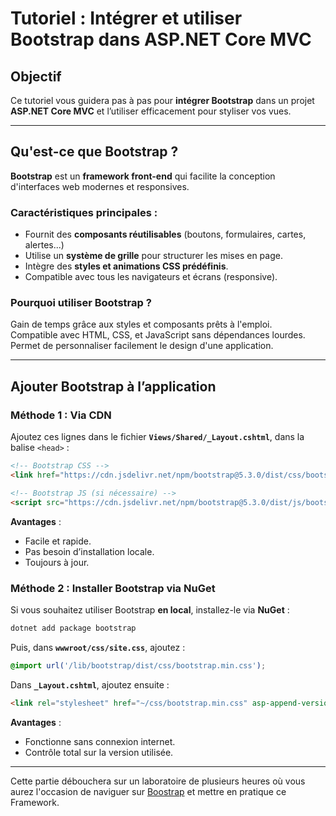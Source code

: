 # Tutoriel : Intégrer et utiliser Bootstrap dans ASP.NET Core MVC

## Objectif
Ce tutoriel vous guidera pas à pas pour **intégrer Bootstrap** dans un projet **ASP.NET Core MVC** et l’utiliser efficacement pour styliser vos vues.

---

## Qu'est-ce que Bootstrap ?
**Bootstrap** est un **framework front-end** qui facilite la conception d'interfaces web modernes et responsives.

### **Caractéristiques principales :**
- Fournit des **composants réutilisables** (boutons, formulaires, cartes, alertes...)
- Utilise un **système de grille** pour structurer les mises en page.
- Intègre des **styles et animations CSS prédéfinis**.
- Compatible avec tous les navigateurs et écrans (responsive).

### **Pourquoi utiliser Bootstrap ?**
Gain de temps grâce aux styles et composants prêts à l'emploi.  
Compatible avec HTML, CSS, et JavaScript sans dépendances lourdes.  
Permet de personnaliser facilement le design d'une application.  

---

## Ajouter Bootstrap à l’application

### **Méthode 1 : Via CDN**
Ajoutez ces lignes dans le fichier **`Views/Shared/_Layout.cshtml`**, dans la balise `<head>` :

```html
<!-- Bootstrap CSS -->
<link href="https://cdn.jsdelivr.net/npm/bootstrap@5.3.0/dist/css/bootstrap.min.css" rel="stylesheet">

<!-- Bootstrap JS (si nécessaire) -->
<script src="https://cdn.jsdelivr.net/npm/bootstrap@5.3.0/dist/js/bootstrap.bundle.min.js"></script>
```

 **Avantages** :
- Facile et rapide.
- Pas besoin d’installation locale.
- Toujours à jour.

### **Méthode 2 : Installer Bootstrap via NuGet**
Si vous souhaitez utiliser Bootstrap **en local**, installez-le via **NuGet** :

```sh
dotnet add package bootstrap
```

Puis, dans **`wwwroot/css/site.css`**, ajoutez :

```css
@import url('/lib/bootstrap/dist/css/bootstrap.min.css');
```

Dans **`_Layout.cshtml`**, ajoutez ensuite :

```html
<link rel="stylesheet" href="~/css/bootstrap.min.css" asp-append-version="true">
```

 **Avantages** :
- Fonctionne sans connexion internet.
- Contrôle total sur la version utilisée.

---

Cette partie débouchera sur un laboratoire de plusieurs heures où vous aurez l'occasion de naviguer sur [Boostrap](https://getbootstrap.com/) et mettre en pratique ce Framework.
